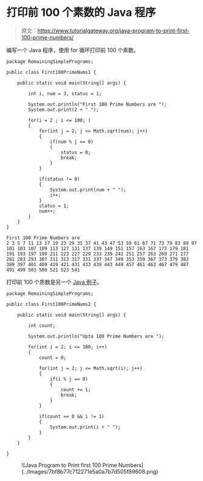 # 打印前 100 个素数的 Java 程序

> 原文：<https://www.tutorialgateway.org/java-program-to-print-first-100-prime-numbers/>

编写一个 Java 程序，使用 for 循环打印前 100 个素数。

```
package RemainingSimplePrograms;

public class First100PrimeNums1 {

	public static void main(String[] args) {	

		int i, num = 3, status = 1;

		System.out.println("First 100 Prime Numbers are ");
		System.out.print(2 + " ");

		for(i = 2 ; i <= 100; ) 
		{
			for(int j = 2; j <= Math.sqrt(num); j++)
			{
				if(num % j == 0)
				{
					status = 0;
					break;
				}
			}

			if(status != 0)  
			{
				System.out.print(num + " ");
				i++;
			}
			status = 1;
			num++;
		}
	}
}
```

```
First 100 Prime Numbers are 
2 3 5 7 11 13 17 19 23 29 31 37 41 43 47 53 59 61 67 71 73 79 83 89 97 101 103 107 109 113 127 131 137 139 149 151 157 163 167 173 179 181 191 193 197 199 211 223 227 229 233 239 241 251 257 263 269 271 277 281 283 293 307 311 313 317 331 337 347 349 353 359 367 373 379 383 389 397 401 409 419 421 431 433 439 443 449 457 461 463 467 479 487 491 499 503 509 521 523 541 
```

打印前 100 个质数是另一个 [Java 例子](https://www.tutorialgateway.org/learn-java-programs/)。

```
package RemainingSimplePrograms;

public class First100PrimeNums2 {

	public static void main(String[] args) {	

		int count;

		System.out.println("Upto 100 Prime Numbers are ");

		for(int i = 2; i <= 100; i++) 
		{
			count = 0;

			for(int j = 2; j <= Math.sqrt(i); j++)
			{
				if(i % j == 0)
				{
					count += 1;
					break;
				}
			}

			if(count == 0 && i != 1)  
			{
				System.out.print(i + " ");
			}
		}
	}

}
```

<figure class="wp-block-image size-large">![Java Program to Print first 100 Prime Numbers](../Images/7bf8b77c712271e5a0a7b7d505f89608.png)</figure>